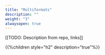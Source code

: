```yaml
---
title: "Multiformats"
description: ""
weight: "3"
alwaysopen: true
---
```


[[TODO: Description from repo, links]]

{{%children style="h2" description="true"%}}
